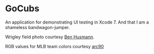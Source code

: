 GoCubs
======

An application for demonstrating UI testing in Xcode 7. And that I am a shameless bandwagon-jumper.

Wrigley field photo courtesy [Ben Husmann](https://www.flickr.com/photos/benhusmann/209711849). 

RGB values for MLB team colors courtesy [arc90](http://teamcolors.arc90.com/)